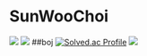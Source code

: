 # SunWooChoi
<a href="saintcsw1@gmail.com" target="_blank"><img src="https://img.shields.io/badge/saintcsw1@gmail.com-EA4335?style=flat-square&logo=gmail&logoColor=white"/></a> <a href="https://www.instagram.com/sunwoochoi04/" target="_blank"><img src="https://img.shields.io/badge/sunwoochoi04-E4405F?style=flat-square&logo=instagram&logoColor=white"/></a>
##boj
[![Solved.ac Profile](http://mazassumnida.wtf/api/v2/generate_badge?boj=csw040505)](https://solved.ac/csw040505/) <img src="http://mazandi.herokuapp.com/api?handle=csw040505&theme=warm"/>

